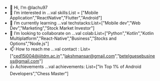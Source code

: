 - 👋 Hi, I’m @lachu97
- 👀 I’m interested in ...val skills:List<skills> = ["Mobile Application","ReactNative","Flutter","Android"]
- 🌱 I’m currently learning ...val techstacks:List<TechStacks>=["Mobile dev","Web Dev","Marketing","Stock Market Investor"]
- 💞️ I’m looking to collaborate on ...val colab:List<languages>=["Python","Kotlin","Kotlin Multiplatform","React-Native","Business","Stocks and Options","Node.js"]
- 📫 How to reach me ...val contact : List=["ced15i004@iiitdm.ac.in","lakshmansar@gmail.com","betelguesebusiness@gmail.com"]
- 👍 Achievements ...val achievements: List=["In Top 1% of Android Developers","Chess Master"]

<!---
lachu97/lachu97 is a ✨ special ✨ repository because its `README.md` (this file) appears on your GitHub profile.
You can click the Preview link to take a look at your changes.
--->

